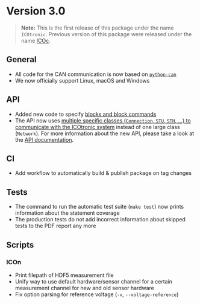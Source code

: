# Version 3.0

> **Note:** This is the first release of this package under the name `ICOtronic`. Previous version of this package were released under the name [ICOc](https://pypi.org/project/icoc).

## General

- All code for the CAN communication is now based on [`python-can`](https://python-can.readthedocs.io)
- We now officially support Linux, macOS and Windows

## API

- Added new code to specify [blocks and block commands](https://mytoolit.github.io/Documentation/#blocks)
- The API now uses [multiple specific classes (`Connection`, `STU`, `STH`, …) to communicate with the ICOtronic system](https://github.com/MyTooliT/ICOtronic/issues/13) instead of one large class (`Network`). For more information about the new API, please take a look at the [API documentation](https://icotronic.readthedocs.io/en/stable/).

## CI

- Add workflow to automatically build & publish package on tag changes

## Tests

- The command to run the automatic test suite (`make test`) now prints information about the statement coverage
- The production tests do not add incorrect information about skipped tests to the PDF report any more

## Scripts

### ICOn

- Print filepath of HDF5 measurement file
- Unify way to use default hardware/sensor channel for a certain measurement channel for new and old sensor hardware
- Fix option parsing for reference voltage (`-v`, `--voltage-reference`)
